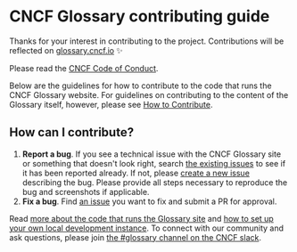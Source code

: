 # CNCF Glossary contributing guide

Thanks for your interest in contributing to the project. Contributions will be reflected on [glossary.cncf.io](https://glossary.cncf.io/) :sparkles:

Please read the [CNCF Code of Conduct](https://github.com/cncf/foundation/blob/master/code-of-conduct.md).

Below are the guidelines for how to contribute to the code that runs the CNCF Glossary website. For guidelines on contributing to the content of the Glossary itself, however, please see [How to Contribute](https://glossary.cncf.io/contribute/).

## How can I contribute?

1. **Report a bug**. If you see a technical issue with the CNCF Glossary site or something that doesn't look right, search [the existing issues](https://github.com/cncf/glossary/issues) to see if it has been reported already. If not, please [create a new issue](https://github.com/cncf/glossary/issues/new) describing the bug. Please provide all steps necessary to reproduce the bug and screenshots if applicable.
2. **Fix a bug**. Find [an issue](https://github.com/cncf/glossary/issues) you want to fix and submit a PR for approval. 

Read [more about the code that runs the Glossary site](https://github.com/cncf/glossary/blob/main/spin-new-glossary.md) and [how to set up your own local development instance](https://github.com/cncf/glossary#setting-up-a-local-instance). To connect with our community and ask questions, please join [the #glossary channel on the CNCF slack](https://cloud-native.slack.com/archives/C02TX20MQBB).
